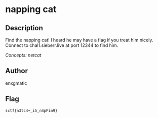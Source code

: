 # napping cat

## Description

Find the napping cat! I heard he may have a flag if you treat him nicely. Connect to chal1.sieberr.live at port 12344 to find him.
  
_Concepts: netcat_

## Author

enxgmatic

## Flag

`sctf{n3tc4+_i5_n4pPin9}`
